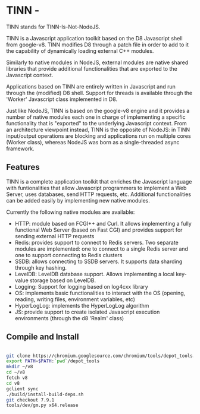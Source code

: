 # TINN - 
TINN stands for TINN-Is-Not-NodeJS. 

TINN is a Javascript application toolkit based on the D8 Javascript shell from google-v8. TINN modifies D8 through a patch
file in order to add to it the capability of dynamically loading external C++ modules. 

Similarly to native modules in NodeJS, external modules are native shared libraries that provide additional functionalities that are exported to the Javascript context. 

Applications based on TINN are entirely written in Javascript and run through the (modified) D8 shell. 
Support for threads is available through the 'Worker' Javascript class implemented in D8. 

Just like NodeJS, TINN is based on the google-v8 engine and it provides a number of native modules each one in charge of implementing a specific functionality that is "exported" to the underlying Javascript context. From an architecture viewpoint instead, TINN is the opposite of NodeJS: in TINN input/output operations are blocking and applications run on multiple cores (Worker class), whereas NodeJS was born as a single-threaded async framework.


## Features

TINN is a complete application toolkit that enriches the Javascript language with funtionalities that allow Javascript programmers to implement a Web Server, uses databases, send HTTP requests, etc. Additional functionalities can be added easily by implementing new native modules.


Currently the following native modules are available:

* HTTP: module based on FCGI++ and Curl. It allows implementing a fully functional Web Server (based on Fast CGI) and provides support for sending external HTTP requests 
* Redis: provides support to connect to Redis servers. Two separate modules are implemented: one to connect to a single Redis server  and one to support connecting to Redis clusters
* SSDB: allows connecting to SSDB servers. It supports data sharding through key hashing.
* LevelDB: LevelDB database support. Allows implementing a local key-value storage based on LevelDB.
* Logging: Support for logging based on log4cxx library
* OS: implements basic functionalities to interact with the OS (opening, reading, writing files, environment variables, etc)
* HyperLogLog: implements the HyperLogLog algorithm
* JS: provide support to create isolated Javascript execution environments (through the d8 'Realm' class)


## Compile and Install

```sh

git clone https://chromium.googlesource.com/chromium/tools/depot_tools.git
export PATH=$PATH:`pwd`/depot_tools
mkdir ~/v8
cd ~/v8
fetch v8
cd v8
gclient sync
./build/install-build-deps.sh
git checkout 7.9.1
tools/dev/gm.py x64.release




```
